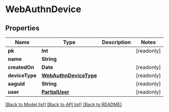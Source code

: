 # WebAuthnDevice

## Properties
Name | Type | Description | Notes
------------ | ------------- | ------------- | -------------
**pk** | **Int** |  | [readonly] 
**name** | **String** |  | 
**createdOn** | **Date** |  | [readonly] 
**deviceType** | [**WebAuthnDeviceType**](WebAuthnDeviceType.md) |  | [readonly] 
**aaguid** | **String** |  | [readonly] 
**user** | [**PartialUser**](PartialUser.md) |  | [readonly] 

[[Back to Model list]](../README.md#documentation-for-models) [[Back to API list]](../README.md#documentation-for-api-endpoints) [[Back to README]](../README.md)


